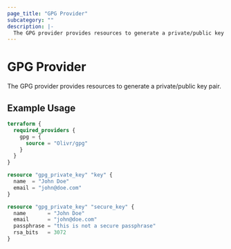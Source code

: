 ```yaml
---
page_title: "GPG Provider"
subcategory: ""
description: |-
  The GPG provider provides resources to generate a private/public key pair.
---
```


# GPG Provider

The GPG provider provides resources to generate a private/public key pair.

## Example Usage

```terraform
terraform {
  required_providers {
    gpg = {
      source = "Olivr/gpg"
    }
  }
}
```

```terraform
resource "gpg_private_key" "key" {
  name  = "John Doe"
  email = "john@doe.com"
}

resource "gpg_private_key" "secure_key" {
  name       = "John Doe"
  email      = "john@doe.com"
  passphrase = "this is not a secure passphrase"
  rsa_bits   = 3072
}
```
